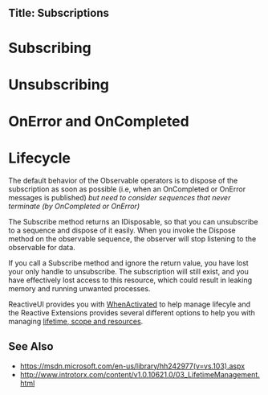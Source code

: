 Title: Subscriptions
---

# Subscribing


# Unsubscribing


# OnError and OnCompleted


# Lifecycle

The default behavior of the Observable operators is to dispose of the subscription as soon as possible (i.e, when an OnCompleted or OnError messages is published) _but need to consider sequences that never terminate (by OnCompleted or OnError)_

The Subscribe method returns an IDisposable, so that you can unsubscribe to a sequence and dispose of it easily. When you invoke the Dispose method on the observable sequence, the observer will stop listening to the observable for data.

If you call a Subscribe method and ignore the return value, you have lost your only handle to unsubscribe. The subscription will still exist, and you have effectively lost access to this resource, which could result in leaking memory and running unwanted processes.

ReactiveUI provides you with  [WhenActivated](/docs/handbook/when-activated) to help manage lifecyle and the Reactive Extensions provides several different options to help you with managing [lifetime, scope and resources](disposables).

## See Also

* https://msdn.microsoft.com/en-us/library/hh242977(v=vs.103).aspx
* http://www.introtorx.com/content/v1.0.10621.0/03_LifetimeManagement.html

